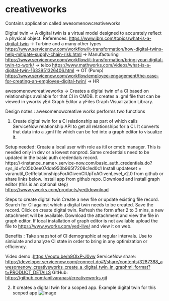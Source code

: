# creativeworks
Contains application called awesomenowcreativeworks

Digital twin -> A digital twin is a virtual model designed to accurately reflect a physical
object.
References:
https://www.ibm.com/topics/what-is-a-digital-twin -> Turbine and a many other types
https://www.servicenow.com/workflow/it-transformation/how-digital-twins-help-mitigate-supply-chain-risk.html
 -> Manufacturing
https://www.servicenow.com/workflow/it-transformation/bring-your-digital-twin-to-work/
 -> telco
https://www.mathworks.com/videos/what-is-a-digital-twin-1633951326406.html
 -> OT (Pump)
https://www.servicenow.com/workflow/employee-engagement/the-case-for-creating-an-employee-digital-twin/
 -> HR

awesomenowcreativeworks -> Creates a digital twin of a CI based on relationships available
for that CI in CMDB.
It creates a .gml file that can be viewed in yworks yEd Graph Editor a yFiles Graph
Visualization Library.

Design notes :
awesomenowcreative works performs two functions
1. Create digital twin for a CI relationship as part of which calls ServiceNow relationship API to get all relationships for a CI.
It converts that data into a .gml file which can be fed into a graph editor to visualize it.

Setup needed: 
Create a local user with role as itil or cmdb manager. This is needed only in dev or a lowest nonprod.
Same credentials need to be updated in the basic auth credentials record.
https://<instance_name>.service-now.com/basic_auth_credentials.do?sys_id=fc05b0ee07dde950b965f7208c1ed0c1
Install updateset = varanutil_GetRelationshipsForAGivenCIUpToAGivenLevel_v2.0 from github or share links below.
Install app from github repo.
Download and install graph editor (this is an optional step)
https://www.yworks.com/products/yed/download


Steps to create digital twin
Create a new file or update existing file record.
Search for CI against which a digital twin needs to be created.
Save the record.
Click on create digital twin.
Refresh the form after 2 to 3 mins, a new attachment will be available.
Download the attachment and view the file in graph editor.
If local installation of graph editor is not available upload the file to
https://www.yworks.com/yed-live/ and view it on web.

Benefits :
Take snapshot of CI demographic at regular intervals.
Use to simiulate and analyze CI state in order to bring in any optimization or efficiency.

Video demo :https://youtu.be/n9OlxP-J0vw
ServiceNow share: https://developer.servicenow.com/connect.do#!/share/contents/3287388_awesomenow_creativeworks_create_a_digital_twin_in_graphml_format?t=PRODUCT_DETAILS
GitHub: https://github.com/anilvaranasi/creativeworks.git

2. It creates a digital twin for a scoped app.
    Example digital twin for this scoped app
   ![image](https://github.com/anilvaranasi/creativeworks/assets/29941323/a0be09e1-b261-4462-8bde-9b845b489502)

